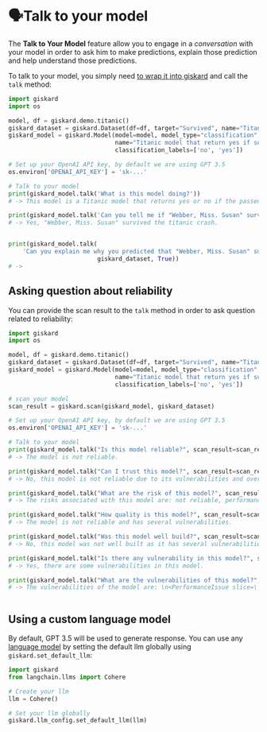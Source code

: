 # 🗣️Talk to your model

The **Talk to Your Model** feature allow you to engage in a *conversation* with your model in order to ask him to make
predictions, explain those prediction and help understand those predictions.

To talk to your model, you simply need [to wrap it into giskard](../wrap_model/index.md) and call the `talk` method:

```python
import giskard
import os

model, df = giskard.demo.titanic()
giskard_dataset = giskard.Dataset(df=df, target="Survived", name="Titanic dataset")
giskard_model = giskard.Model(model=model, model_type="classification",
                              name="Titanic model that return yes if survived otherwise no",
                              classification_labels=['no', 'yes'])

# Set up your OpenAI API key, by default we are using GPT 3.5
os.environ['OPENAI_API_KEY'] = 'sk-...'

# Talk to your model
print(giskard_model.talk('What is this model doing?'))
# -> This model is a Titanic model that returns yes or no if the passenger survived.

print(giskard_model.talk('Can you tell me if "Webber, Miss. Susan" survived the titanic crash?', giskard_dataset, True))
# -> Yes, "Webber, Miss. Susan" survived the titanic crash.


print(giskard_model.talk(
    'Can you explain me why you predicted that "Webber, Miss. Susan" survived the titanic crash? What feature was important?',
                         giskard_dataset, True))
# -> 
```

## Asking question about reliability

You can provide the scan result to the `talk` method in order to ask question related to reliability:

```python
import giskard
import os

model, df = giskard.demo.titanic()
giskard_dataset = giskard.Dataset(df=df, target="Survived", name="Titanic dataset")
giskard_model = giskard.Model(model=model, model_type="classification",
                              name="Titanic model that return yes if survived otherwise no",
                              classification_labels=['no', 'yes'])

# scan your model
scan_result = giskard.scan(giskard_model, giskard_dataset)

# Set up your OpenAI API key, by default we are using GPT 3.5
os.environ['OPENAI_API_KEY'] = 'sk-...'

# Talk to your model
print(giskard_model.talk("Is this model reliable?", scan_result=scan_result))
# -> The model is not reliable.

print(giskard_model.talk("Can I trust this model?", scan_result=scan_result))
# -> No, this model is not reliable due to its vulnerabilities and overconfidence issues.

print(giskard_model.talk("What are the risk of this model?", scan_result=scan_result))
# -> The risks associated with this model are: not reliable, performance issues with Name containing "mr", Sex being "male", Pclass being 3, Name containing "master", Embarked being "S", Pclass being 1, Name containing "miss", Embarked being "Q", robustness issues, overconfidence issues, and spurious correlation issues.

print(giskard_model.talk("How quality is this model?", scan_result=scan_result))
# -> The model is not reliable and has several vulnerabilities.

print(giskard_model.talk("Was this model well build?", scan_result=scan_result))
# -> No, this model was not well built as it has several vulnerabilities and reliability issues.

print(giskard_model.talk("Is there any vulnerability in this model?", scan_result=scan_result))
# -> Yes, there are some vulnerabilities in this model.

print(giskard_model.talk("What are the vulnerabilities of this model?", scan_result=scan_result))
# -> The vulnerabilities of the model are: \n<PerformanceIssue slice=\'`Name` contains "mr"\', metric=\'Recall\', metric_delta=-96.85%>: 264 samples (59.19%)\n<PerformanceIssue slice=\'`Sex` == "male"\', metric=\'Recall\', metric_delta=-83.19%>: 296 samples (66.37%)\n<PerformanceIssue slice=\'`Pclass` == 3\', metric=\'Precision\', metric_delta=-36.89%>: 247 samples (55.38%)\n<PerformanceIssue slice=\'`Name` contains "master"\', metric=\'Accuracy\', metric_delta=-10.00%>: 24 samples (5.38%)\n<PerformanceIssue slice=\'`Embarked` == "S"\', metric=\'Recall\', metric_delta=-7.52%>: 317 samples (71.08%)\n<PerformanceIssue slice=\'`Pclass` == 1\', metric=\'Accuracy\', metric_delta=-6.82%>: 105 samples (23.54%)\n<PerformanceIssue slice=\'`Name` contains "miss"\', metric=\'Accuracy\', metric



```

## Using a custom language model

By default, GPT 3.5 will be used to generate response. You can use
any [language model](https://python.langchain.com/docs/modules/model_io/models/) by setting the default llm globally
using `giskard.set_default_llm`:

```python
import giskard
from langchain.llms import Cohere

# Create your llm
llm = Cohere()

# Set your llm globally
giskard.llm_config.set_default_llm(llm)
```

